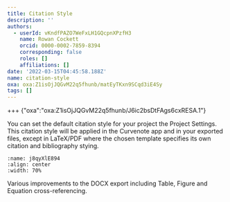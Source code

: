 ```yaml
---
title: Citation Style
description: ''
authors:
  - userId: vKndfPAZO7WeFxLH1GQcpnXPzfH3
    name: Rowan Cockett
    orcid: 0000-0002-7859-8394
    corresponding: false
    roles: []
    affiliations: []
date: '2022-03-15T04:45:58.188Z'
name: citation-style
oxa: oxa:Z1isOjJQGvM22q5fhunb/matEyTKxn9SCqd3iE4Sy
tags: []
---
```


+++ {"oxa":"oxa:Z1isOjJQGvM22q5fhunb/J6ic2bsDtFAgs6cxRESA.1"}

You can set the default citation style for your project the Project Settings. This citation style will be applied in the Curvenote app and in your exported files, except in LaTeX/PDF where the chosen template specifies its own citation and bibliography stying.

```{figure} images/9Kv3iYv0uCgaG0zl4WDZ-d2WK4ReuMh5UKKElCY9h-v1.png
:name: j8qyXlE894
:align: center
:width: 70%
```

Various improvements to the DOCX export including Table, Figure and Equation cross-referencing.

